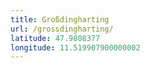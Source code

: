 ```yaml
---
title: Großdingharting
url: /grossdingharting/
latitude: 47.9808377
longitude: 11.519907900000002
---
```

